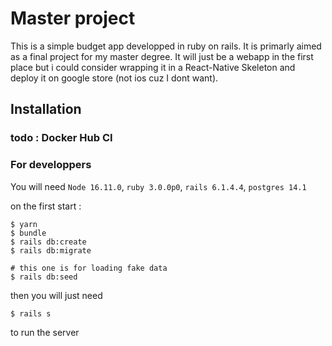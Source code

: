 # Master project

This is a simple budget app developped in ruby on rails. It is primarly aimed as a final project for my master degree. It will just be a webapp in the first place but i could consider wrapping it in a React-Native Skeleton and deploy it on google store (not ios cuz I dont want).

## Installation

### todo : Docker Hub CI

### For developpers

You will need `Node 16.11.0`, `ruby 3.0.0p0`, `rails 6.1.4.4`, `postgres 14.1`

on the first start :

```
$ yarn
$ bundle
$ rails db:create
$ rails db:migrate

# this one is for loading fake data
$ rails db:seed
```

then you will just need

```
$ rails s
```

to run the server

